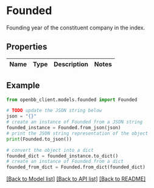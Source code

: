 # Founded

Founding year of the constituent company in the index.

## Properties

Name | Type | Description | Notes
------------ | ------------- | ------------- | -------------

## Example

```python
from openbb_client.models.founded import Founded

# TODO update the JSON string below
json = "{}"
# create an instance of Founded from a JSON string
founded_instance = Founded.from_json(json)
# print the JSON string representation of the object
print(Founded.to_json())

# convert the object into a dict
founded_dict = founded_instance.to_dict()
# create an instance of Founded from a dict
founded_from_dict = Founded.from_dict(founded_dict)
```
[[Back to Model list]](../README.md#documentation-for-models) [[Back to API list]](../README.md#documentation-for-api-endpoints) [[Back to README]](../README.md)


